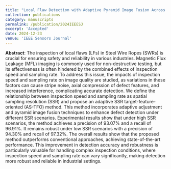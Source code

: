 ```yaml
---
title: "Local Flaw Detection with Adaptive Pyramid Image Fusion Across Spatial Sampling Resolution for SWRs"
collection: publications
category: manuscripts
permalink: /publication/2024IEEESJ
excerpt: 'Accepted'
date: 2024-12-23
venue: 'IEEE Sensors Journal'
---
```

**Abstract**: The inspection of local flaws (LFs) in Steel Wire Ropes (SWRs) is crucial for ensuring safety and reliability in various industries. Magnetic Flux Leakage (MFL) imaging is commonly used for non-destructive testing, but its effectiveness is often hindered by the combined effects of inspection speed and sampling rate. To address this issue, the impacts of inspection speed and sampling rate on image quality are studied, as variations in these factors can cause stripe noise, axial compression of defect features, and increased interference, complicating accurate detection. We define the relationship between inspection speed and sampling rate as spatial sampling resolution (SSR) and propose an adaptive SSR target-feature-oriented (AS-TFO) method. This method incorporates adaptive adjustment and pyramid image fusion techniques to enhance defect detection under different SSR scenarios. Experimental results show that under high SSR scenarios, the method achieves a precision of 93.07% and a recall of 96.91%. It remains robust under low SSR scenarios with a precision of 94.30% and recall of 97.32%. The overall results show that the proposed method outperforms conventional approaches, achieving state-of-the-art performance. This improvement in detection accuracy and robustness is particularly valuable for handling complex inspection conditions, where inspection speed and sampling rate can vary significantly, making detection more robust and reliable in industrial settings. 


